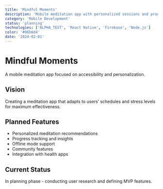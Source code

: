 ```yaml
---
title: 'Mindful Moments'
description: 'Mobile meditation app with personalized sessions and progress tracking'
category: 'Mobile Development'
status: 'planning'
technologies: ['ALPHA_TEST', 'React Native', 'Firebase', 'Node.js']
color: '#06b6d4'
date: '2024-02-01'
---
```


# Mindful Moments

A mobile meditation app focused on accessibility and personalization.

## Vision
Creating a meditation app that adapts to users' schedules and stress levels for maximum effectiveness.

## Planned Features
- Personalized meditation recommendations
- Progress tracking and insights
- Offline mode support
- Community features
- Integration with health apps

## Current Status
In planning phase - conducting user research and defining MVP features.
